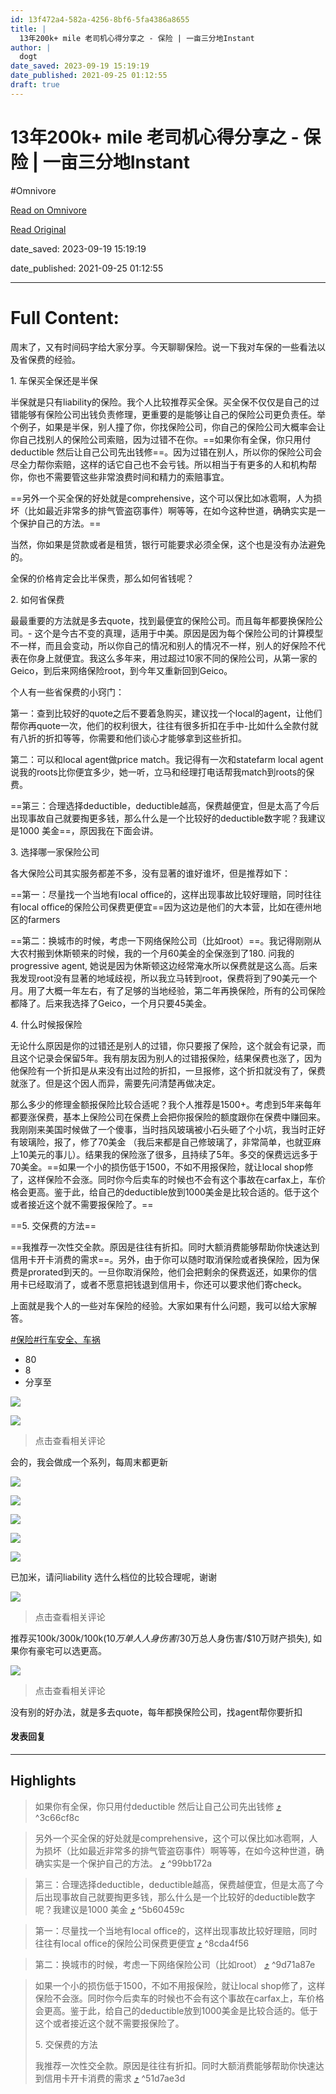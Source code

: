 ```yaml
---
id: 13f472a4-582a-4256-8bf6-5fa4386a8655
title: |
  13年200k+ mile 老司机心得分享之 - 保险 | 一亩三分地Instant
author: |
  dogt
date_saved: 2023-09-19 15:19:19
date_published: 2021-09-25 01:12:55
draft: true
---
```


# 13年200k+ mile 老司机心得分享之 - 保险 | 一亩三分地Instant
#Omnivore

[Read on Omnivore](https://omnivore.app/me/13-200-k-mile-instant-18aaee1fa68)

[Read Original](https://instant.1point3acres.com/thread/801385)

date_saved: 2023-09-19 15:19:19

date_published: 2021-09-25 01:12:55

--- 

# Full Content: 

周末了，又有时间码字给大家分享。今天聊聊保险。说一下我对车保的一些看法以及省保费的经验。

1\. 车保买全保还是半保

半保就是只有liability的保险。我个人比较推荐买全保。买全保不仅仅是自己的过错能够有保险公司出钱负责修理，更重要的是能够让自己的保险公司更负责任。举个例子，如果是半保，别人撞了你，你找保险公司，你自己的保险公司大概率会让你自己找别人的保险公司索赔，因为过错不在你。==如果你有全保，你只用付deductible 然后让自己公司先出钱修==。因为过错在别人，所以你的保险公司会尽全力帮你索赔，这样的话它自己也不会亏钱。所以相当于有更多的人和机构帮你，你也不需要管这些非常浪费时间和精力的索赔事宜。

==另外一个买全保的好处就是comprehensive，这个可以保比如冰雹啊，人为损坏（比如最近非常多的排气管盗窃事件）啊等等，在如今这种世道，确确实实是一个保护自己的方法。==

当然，你如果是贷款或者是租赁，银行可能要求必须全保，这个也是没有办法避免的。

全保的价格肯定会比半保贵，那么如何省钱呢？

2\. 如何省保费

最最重要的方法就是多去quote，找到最便宜的保险公司。而且每年都要换保险公司。- 这个是今古不变的真理，适用于中美。原因是因为每个保险公司的计算模型不一样，而且会变动，所以你自己的情况和别人的情况不一样，别人的好保险不代表在你身上就便宜。我这么多年来，用过超过10家不同的保险公司，从第一家的Geico，到后来网络保险root，到今年又重新回到Geico。

个人有一些省保费的小窍门：

第一：查到比较好的quote之后不要着急购买，建议找一个local的agent，让他们帮你再quote一次，他们的权利很大，往往有很多折扣在手中-比如什么全款付就有八折的折扣等等，你需要和他们谈心才能够拿到这些折扣。

第二：可以和local agent做price match。我记得有一次和statefarm local agent说我的roots比你便宜多少，她一听，立马和经理打电话帮我match到roots的保费。

==第三：合理选择deductible，deductible越高，保费越便宜，但是太高了今后出现事故自己就要掏更多钱，那么什么是一个比较好的deductible数字呢？我建议是1000 美金==，原因我在下面会讲。

3\. 选择哪一家保险公司

各大保险公司其实服务都差不多，没有显著的谁好谁坏，但是推荐如下：

==第一：尽量找一个当地有local office的，这样出现事故比较好理赔，同时往往有local office的保险公司保费更便宜==因为这边是他们的大本营，比如在德州地区的farmers

==第二：换城市的时候，考虑一下网络保险公司（比如root）==。我记得刚刚从大农村搬到休斯顿来的时候，我的一个月60美金的全保涨到了180\. 问我的progressive agent, 她说是因为休斯顿这边经常淹水所以保费就是这么高。后来我发现root没有显著的地域歧视，所以我立马转到root，保费将到了90美元一个月。用了大概一年左右，有了足够的当地经验，第二年再换保险，所有的公司保险都降了。后来我选择了Geico，一个月只要45美金。

4\. 什么时候报保险

无论什么原因是你的过错还是别人的过错，你只要报了保险，这个就会有记录，而且这个记录会保留5年。我有朋友因为别人的过错报保险，结果保费也涨了，因为他保险有一个折扣是从来没有出过险的折扣，一旦报修，这个折扣就没有了，保费就涨了。但是这个因人而异，需要先问清楚再做决定。

那么多少的修理金额报保险比较合适呢？我个人推荐是1500+。考虑到5年来每年都要涨保费，基本上保险公司在保费上会把你报保险的额度跟你在保费中赚回来。我刚刚来美国时候做了一个傻事，当时挡风玻璃被小石头砸了个小坑，我当时正好有玻璃险，报了，修了70美金 （我后来都是自己修玻璃了，非常简单，也就亚麻上10美元的事儿）。结果我的保险涨了很多，且持续了5年。多交的保费远远多于70美金。==如果一个小的损伤低于1500，不如不用报保险，就让local shop修了，这样保险不会涨。同时你今后卖车的时候也不会有这个事故在carfax上，车价格会更高。鉴于此，给自己的deductible放到1000美金是比较合适的。低于这个或者接近这个就不需要报保险了。==

==5. 交保费的方法==

==我推荐一次性交全款。原因是往往有折扣。同时大额消费能够帮助你快速达到信用卡开卡消费的需求==。另外，由于你可以随时取消保险或者换保险，因为保费是prorated到天的。一旦你取消保险，他们会把剩余的保费返还，如果你的信用卡已经取消了，或者不愿意把钱退到信用卡，你还可以要求他们寄check。

上面就是我个人的一些对车保险的经验。大家如果有什么问题，我可以给大家解答。

[#保险](https://instant.1point3acres.com/category/%E4%BF%9D%E9%99%A9)[#行车安全、车祸](https://instant.1point3acres.com/category/%E8%A1%8C%E8%BD%A6%E5%AE%89%E5%85%A8%E3%80%81%E8%BD%A6%E7%A5%B8)

* 80
* 8
* 分享至

[![](https://proxy-prod.omnivore-image-cache.app/0x0,sgKEw6C7Xo4mJA7MvpvOi0w8f5J8PW0Ik4p-k5hM-FRY/https://avatar.1p3a.com/000/51/59/69_avatar_middle.jpg)](https://instant.1point3acres.com/profile/515969)

[![](https://proxy-prod.omnivore-image-cache.app/0x0,stoGY_UkDc9zOLHyAvp0Ez0-HSbARpX-x_yIedWXaenQ/https://avatar.1p3a.com/000/03/94/32_avatar_middle.jpg)](https://instant.1point3acres.com/profile/39432)

> 点击查看相关评论

会的，我会做成一个系列，每周末都更新

[![](https://proxy-prod.omnivore-image-cache.app/0x0,sXtpgrQnRcXUt4V8oFLKXRY_jIer_RIC9B8XWRL24aQI/https://avatar.1p3a.com/000/79/20/36_avatar_middle.jpg)](https://instant.1point3acres.com/profile/792036)

[![](https://proxy-prod.omnivore-image-cache.app/0x0,slGZ0f-8owmeydAIZJqqLy2XiZGEzEeMEUO5tGdk31ws/https://avatar.1p3a.com/000/24/72/88_avatar_middle.jpg)](https://instant.1point3acres.com/profile/247288)

[![](https://proxy-prod.omnivore-image-cache.app/0x0,s9DyNM1RBHv1d9NWm4RN8uAxGCKJDgSfTWWfZ2Ckjyx0/https://avatar.1p3a.com/000/23/33/63_avatar_middle.jpg)](https://instant.1point3acres.com/profile/233363)

[![](https://proxy-prod.omnivore-image-cache.app/0x0,s9DyNM1RBHv1d9NWm4RN8uAxGCKJDgSfTWWfZ2Ckjyx0/https://avatar.1p3a.com/000/23/33/63_avatar_middle.jpg)](https://instant.1point3acres.com/profile/233363)

[![](https://proxy-prod.omnivore-image-cache.app/0x0,sLk4tfVRHs_PUu_A6UDu9YoDUEtXQzw43j8eNikvIZEg/https://avatar.1p3a.com/000/14/73/49_avatar_middle.jpg)](https://instant.1point3acres.com/profile/147349)

已加米，请问liability 选什么档位的比较合理呢，谢谢

[![](https://proxy-prod.omnivore-image-cache.app/0x0,stoGY_UkDc9zOLHyAvp0Ez0-HSbARpX-x_yIedWXaenQ/https://avatar.1p3a.com/000/03/94/32_avatar_middle.jpg)](https://instant.1point3acres.com/profile/39432)

> 点击查看相关评论

推荐买100k/300k/100k($10万单人人身伤害/$30万总人身伤害/$10万财产损失), 如果你有豪宅可以选更高。

[![](https://proxy-prod.omnivore-image-cache.app/0x0,stoGY_UkDc9zOLHyAvp0Ez0-HSbARpX-x_yIedWXaenQ/https://avatar.1p3a.com/000/03/94/32_avatar_middle.jpg)](https://instant.1point3acres.com/profile/39432)

> 点击查看相关评论

没有别的好办法，就是多去quote，每年都换保险公司，找agent帮你要折扣

#### 发表回复

---

## Highlights

> 如果你有全保，你只用付deductible 然后让自己公司先出钱修 [⤴️](https://omnivore.app/me/13-200-k-mile-instant-18aaee1fa68#3c66cf8c-ee5e-452a-a03d-759c51024c0f)  ^3c66cf8c

> 另外一个买全保的好处就是comprehensive，这个可以保比如冰雹啊，人为损坏（比如最近非常多的排气管盗窃事件）啊等等，在如今这种世道，确确实实是一个保护自己的方法。 [⤴️](https://omnivore.app/me/13-200-k-mile-instant-18aaee1fa68#99bb172a-eada-4c67-a3d6-8b4d04f44c46)  ^99bb172a

> 第三：合理选择deductible，deductible越高，保费越便宜，但是太高了今后出现事故自己就要掏更多钱，那么什么是一个比较好的deductible数字呢？我建议是1000 美金 [⤴️](https://omnivore.app/me/13-200-k-mile-instant-18aaee1fa68#5b60459c-7171-4291-b89e-87ff288bcf4d)  ^5b60459c

> 第一：尽量找一个当地有local office的，这样出现事故比较好理赔，同时往往有local office的保险公司保费更便宜 [⤴️](https://omnivore.app/me/13-200-k-mile-instant-18aaee1fa68#8cda4f56-dfdd-40c7-91bf-00cd57cf7798)  ^8cda4f56

> 第二：换城市的时候，考虑一下网络保险公司（比如root） [⤴️](https://omnivore.app/me/13-200-k-mile-instant-18aaee1fa68#9d71a87e-7a5b-4106-aa54-c709ab9a235f)  ^9d71a87e

> 如果一个小的损伤低于1500，不如不用报保险，就让local shop修了，这样保险不会涨。同时你今后卖车的时候也不会有这个事故在carfax上，车价格会更高。鉴于此，给自己的deductible放到1000美金是比较合适的。低于这个或者接近这个就不需要报保险了。
> 
> 5\. 交保费的方法
> 
> 我推荐一次性交全款。原因是往往有折扣。同时大额消费能够帮助你快速达到信用卡开卡消费的需求 [⤴️](https://omnivore.app/me/13-200-k-mile-instant-18aaee1fa68#51d7ae3d-e6b2-45f6-8057-37475eaa7771)  ^51d7ae3d

